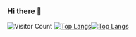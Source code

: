 ### Hi there 👋

<!--
**zongyinliu/zongyinliu** is a ✨ _special_ ✨ repository because its `README.md` (this file) appears on your GitHub profile.

Here are some ideas to get you started:

- 🔭 I’m currently working on ...
- 🌱 I’m currently learning ...
- 👯 I’m looking to collaborate on ...
- 🤔 I’m looking for help with ...
- 💬 Ask me about ...
- 📫 How to reach me: ...
- 😄 Pronouns: ...
- ⚡ Fun fact: ...
-->
![Visitor Count](https://profile-counter.glitch.me/zongyinliu/count.svg)
[![Top Langs](https://github-readme-stats.vercel.app/api/top-langs/?username=Christmas)](https://github.com/zongyinliu/github-readme-stats)[![Top Langs](https://github-readme-stats.vercel.app/api/top-langs/?username=Christmas&layout=compact)](https://github.com/zongyinliu/github-readme-stats)
